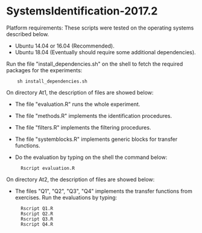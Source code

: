 # SystemsIdentification-2017.2

Platform requirements: These scripts were tested on the operating systems described below.
- Ubuntu 14.04 or 16.04 (Recommended). 
- Ubuntu 18.04 (Eventually should require some additional dependencies).

Run the file "install_dependencies.sh" on the shell to fetch the required packages for the experiments:

		sh install_dependencies.sh

On directory At1, the description of files are showed below:
- The file "evaluation.R" runs the whole experiment. 
- The file "methods.R" implements the identification procedures.
- The file "filters.R" implements the filtering procedures.
- The file "systemblocks.R" implements generic blocks for transfer functions.
- Do the evaluation by typing on the shell the command below:

		Rscript evaluation.R

On directory At2, the description of files are showed below:
- The files "Q1", "Q2", "Q3", "Q4" implements the transfer functions from exercises. Run the evaluations by typing:

		Rscript Q1.R
		Rscript Q2.R
		Rscript Q3.R
		Rscript Q4.R
